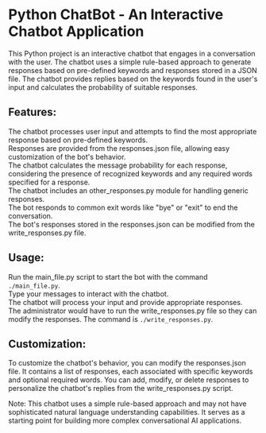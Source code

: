 # Python ChatBot - An Interactive Chatbot Application
This Python project is an interactive chatbot that engages in a conversation with the user. The chatbot uses a simple rule-based approach to generate responses based on pre-defined keywords and responses stored in a JSON file. The chatbot provides replies based on the keywords found in the user's input and calculates the probability of suitable responses.

## Features:
The chatbot processes user input and attempts to find the most appropriate response based on pre-defined keywords.  
Responses are provided from the responses.json file, allowing easy customization of the bot's behavior.  
The chatbot calculates the message probability for each response, considering the presence of recognized keywords and any required words specified for a response.  
The chatbot includes an other_responses.py module for handling generic responses.  
The bot responds to common exit words like "bye" or "exit" to end the conversation.  
The bot's responses stored in the responses.json can be modified from the write_responses.py file.

## Usage:
Run the main_file.py script to start the bot with the command ```./main_file.py```.  
Type your messages to interact with the chatbot.  
The chatbot will process your input and provide appropriate responses.  
The administrator would have to run the write_responses.py file so they can modify the responses. The command is ```./write_responses.py```.

## Customization:
To customize the chatbot's behavior, you can modify the responses.json file. It contains a list of responses, each associated with specific keywords and optional required words. You can add, modify, or delete responses to personalize the chatbot's replies from the write_responses.py script.  


Note: This chatbot uses a simple rule-based approach and may not have sophisticated natural language understanding capabilities. It serves as a starting point for building more complex conversational AI applications.
